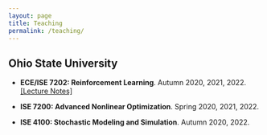 ```yaml
---
layout: page
title: Teaching
permalink: /teaching/
---
```


<h2>Ohio State University</h2>

- __ECE/ISE 7202: Reinforcement Learning__. Autumn 2020, 2021, 2022. <br>
<a href="{{ site.baseurl }}/teaching/RL-notes">[Lecture Notes]</a>

- __ISE 7200: Advanced Nonlinear Optimization__. Spring 2020, 2021, 2022. 

- __ISE 4100: Stochastic Modeling and Simulation__. Autumn 2020, 2022.


